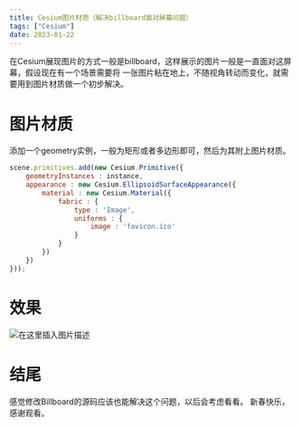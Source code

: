 ```yaml
---
title: Cesium图片材质（解决billboard面对屏幕问题）
tags: ["Cesium"]
date: 2023-01-22
---
```


在Cesium展现图片的方式一般是billboard，这样展示的图片一般是一直面对这屏幕，假设现在有一个场景需要将
一张图片粘在地上，不随视角转动而变化，就需要用到图片材质做一个初步解决。
# 图片材质
添加一个geometry实例，一般为矩形或者多边形即可，然后为其附上图片材质。
```js
scene.primitives.add(new Cesium.Primitive({
    geometryInstances : instance,
    appearance : new Cesium.EllipsoidSurfaceAppearance({
        material : new Cesium.Material({
            fabric : {
                type : 'Image',
                uniforms : {
                    image : 'favicon.ico'
                }
            }
        })
    })
}));
```
# 效果
![在这里插入图片描述](https://img-blog.csdnimg.cn/4dfe6965ceba4771bb663441e243300d.png)

# 结尾
感觉修改Billboard的源码应该也能解决这个问题，以后会考虑看看。
新春快乐，感谢观看。